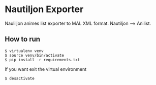 # Nautiljon Exporter

Nauliljon animes list exporter to MAL XML format.
Nautiljon ==> Anilist.

## How to run
```shell
$ virtualenv venv
$ source venv/bin/activate
$ pip install -r requirements.txt
```
If you want exit the virtual environment
```shell
$ desactivate
```
